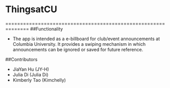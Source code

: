 # ThingsatCU
==============================================================
##Functionality 
- The app is intended as a e-billboard for club/event announcements at Columbia University. It provides a swiping mechanism in which announcements can be ignored or saved for future reference. 


##Contributors 
- JiaYan Hu (JY-H)
- Julia Di  (Julia Di)
- Kimberly Tao (Kimchelly)